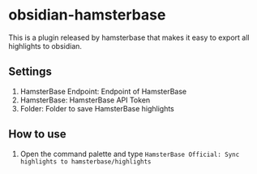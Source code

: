 # obsidian-hamsterbase

This is a plugin released by hamsterbase that makes it easy to export all highlights to obsidian.

## Settings

1. HamsterBase Endpoint: Endpoint of HamsterBase
2. HamsterBase: HamsterBase API Token
3. Folder: Folder to save HamsterBase highlights

## How to use

1. Open the command palette and type `HamsterBase Official: Sync highlights to hamsterbase/highlights`
